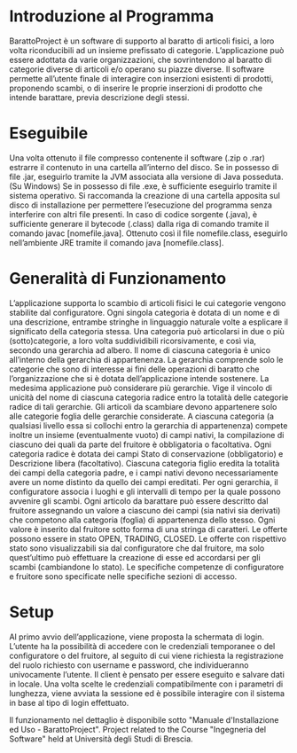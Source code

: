 # Introduzione al Programma
BarattoProject è un software di supporto al baratto di articoli fisici, a loro volta riconducibili ad un insieme prefissato di categorie. L’applicazione può essere adottata da varie organizzazioni, che sovrintendono al baratto di categorie diverse di articoli e/o operano su piazze diverse.
Il software permette all’utente finale di interagire con inserzioni esistenti di prodotti, proponendo scambi, o di inserire le proprie inserzioni di prodotto che intende barattare, previa descrizione degli stessi.

# Eseguibile
Una volta ottenuto il file compresso contenente il software (.zip o .rar) estrarre il contenuto in una cartella all’interno del disco.
Se in possesso di file .jar, eseguirlo tramite la JVM associata alla versione di Java posseduta.
(Su Windows) Se in possesso di file .exe, è sufficiente eseguirlo tramite il sistema operativo.
Si raccomanda la creazione di una cartella apposita sul disco di installazione per permettere l’esecuzione del programma senza interferire con altri file presenti.
In caso di codice sorgente (.java), è sufficiente generare il bytecode (.class) dalla riga di comando tramite il comando javac [nomefile.java].
Ottenuto così il file nomefile.class, eseguirlo nell’ambiente JRE tramite il comando java [nomefile.class].

# Generalità di Funzionamento
L’applicazione supporta lo scambio di articoli fisici le cui categorie vengono stabilite dal configuratore.
Ogni singola categoria è dotata di un nome e di una descrizione, entrambe stringhe in linguaggio naturale volte a esplicare il significato della categoria stessa.
Una categoria può articolarsi in due o più (sotto)categorie, a loro volta suddividibili ricorsivamente, e così via, secondo una gerarchia ad albero.
Il nome di ciascuna categoria è unico all’interno della gerarchia di appartenenza. La gerarchia comprende solo le categorie che sono di interesse ai fini delle operazioni di baratto che l’organizzazione che si è dotata dell’applicazione intende sostenere.
La medesima applicazione può considerare più gerarchie. Vige il vincolo di unicità del nome di ciascuna categoria radice entro la totalità delle categorie radice di tali gerarchie.
Gli articoli da scambiare devono appartenere solo alle categorie foglia delle gerarchie considerate.
A ciascuna categoria (a qualsiasi livello essa si collochi entro la gerarchia di appartenenza) compete inoltre un insieme (eventualmente vuoto) di campi nativi, la compilazione di ciascuno dei quali da parte del fruitore è obbligatoria o facoltativa.
Ogni categoria radice è dotata dei campi Stato di conservazione (obbligatorio) e Descrizione libera (facoltativo).
Ciascuna categoria figlio eredita la totalità dei campi della categoria padre, e i campi nativi devono necessariamente avere un nome distinto da quello dei campi ereditati.
Per ogni gerarchia, il configuratore associa i luoghi e gli intervalli di tempo per la quale possono avvenire gli scambi.
Ogni articolo da barattare può essere descritto dal fruitore assegnando un valore a ciascuno dei campi (sia nativi sia derivati) che competono alla categoria (foglia) di appartenenza dello stesso. Ogni valore è inserito dal fruitore sotto forma di una stringa di caratteri.
Le offerte possono essere in stato OPEN, TRADING, CLOSED.
Le offerte con rispettivo stato sono visualizzabili sia dal configuratore che dal fruitore, ma solo quest’ultimo può effettuare la creazione di esse ed accordarsi per gli scambi (cambiandone lo stato).
Le specifiche competenze di configuratore e fruitore sono specificate nelle specifiche sezioni di accesso.

# Setup
Al primo avvio dell’applicazione, viene proposta la schermata di login.
L’utente ha la possibilità di accedere con le credenziali temporanee o del configuratore o del fruitore, al seguito di cui viene richiesta la registrazione del ruolo richiesto con username e password, che individueranno univocamente l’utente.
Il client è pensato per essere eseguito e salvare dati in locale.
Una volta scelte le credenziali compatibilmente con i parametri di lunghezza, viene avviata la sessione ed è possibile interagire con il sistema in base al tipo di login effettuato.

Il funzionamento nel dettaglio è disponibile sotto "Manuale d'Installazione ed Uso - BarattoProject".
Project related to the Course "Ingegneria del Software" held at Università degli Studi di Brescia.
